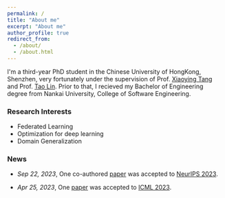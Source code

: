 ```yaml
---
permalink: /
title: "About me"
excerpt: "About me"
author_profile: true
redirect_from: 
  - /about/
  - /about.html
---
```


I'm a third-year PhD student in the Chinese University of HongKong, Shenzhen, very fortunately under the supervision of Prof. [Xiaoying Tang](https://sse.cuhk.edu.cn/en/faculty/tangxiaoying) and Prof. [Tao Lin](https://tlin-taolin.github.io/). Prior to that, I recieved my Bachelor of Engineering degree from Nankai University, College of Software Engineering.

### Research Interests

- Federated Learning
- Optimization for deep learning
- Domain Generalization

### News

- *Sep 22, 2023*, One co-authored [paper](https://arxiv.org/abs/2205.13925) was accepted to [NeurIPS 2023](https://neurips.cc/Conferences/2023).

- *Apr 25, 2023*, One [paper](https://arxiv.org/abs/2205.13462) was accepted to [ICML 2023](https://icml.cc/#).

